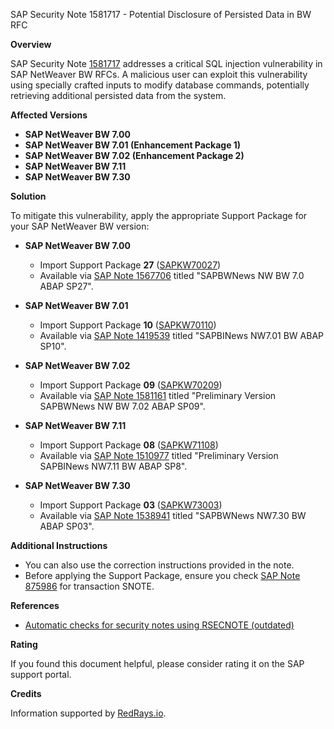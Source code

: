 SAP Security Note 1581717 - Potential Disclosure of Persisted Data in BW RFC

**Overview**

SAP Security Note [1581717](https://me.sap.com/notes/1581717) addresses a critical SQL injection vulnerability in SAP NetWeaver BW RFCs. A malicious user can exploit this vulnerability using specially crafted inputs to modify database commands, potentially retrieving additional persisted data from the system.

**Affected Versions**

- **SAP NetWeaver BW 7.00**
- **SAP NetWeaver BW 7.01 (Enhancement Package 1)**
- **SAP NetWeaver BW 7.02 (Enhancement Package 2)**
- **SAP NetWeaver BW 7.11**
- **SAP NetWeaver BW 7.30**

**Solution**

To mitigate this vulnerability, apply the appropriate Support Package for your SAP NetWeaver BW version:

- **SAP NetWeaver BW 7.00**
  - Import Support Package **27** ([SAPKW70027](https://me.sap.com/supportpackage/SAPKW70027))
  - Available via [SAP Note 1567706](https://me.sap.com/notes/1567706) titled "SAPBWNews NW BW 7.0 ABAP SP27".

- **SAP NetWeaver BW 7.01**
  - Import Support Package **10** ([SAPKW70110](https://me.sap.com/supportpackage/SAPKW70110))
  - Available via [SAP Note 1419539](https://me.sap.com/notes/1419539) titled "SAPBINews NW7.01 BW ABAP SP10".

- **SAP NetWeaver BW 7.02**
  - Import Support Package **09** ([SAPKW70209](https://me.sap.com/supportpackage/SAPKW70209))
  - Available via [SAP Note 1581161](https://me.sap.com/notes/1581161) titled "Preliminary Version SAPBWNews NW BW 7.02 ABAP SP09".

- **SAP NetWeaver BW 7.11**
  - Import Support Package **08** ([SAPKW71108](https://me.sap.com/supportpackage/SAPKW71108))
  - Available via [SAP Note 1510977](https://me.sap.com/notes/1510977) titled "Preliminary Version SAPBINews NW7.11 BW ABAP SP8".

- **SAP NetWeaver BW 7.30**
  - Import Support Package **03** ([SAPKW73003](https://me.sap.com/supportpackage/SAPKW73003))
  - Available via [SAP Note 1538941](https://me.sap.com/notes/1538941) titled "SAPBWNews NW7.30 BW ABAP SP03".

**Additional Instructions**

- You can also use the correction instructions provided in the note.
- Before applying the Support Package, ensure you check [SAP Note 875986](https://me.sap.com/notes/875986) for transaction SNOTE.

**References**

- [Automatic checks for security notes using RSECNOTE (outdated)](https://me.sap.com/notes/888889)

**Rating**

If you found this document helpful, please consider rating it on the SAP support portal.

**Credits**

Information supported by [RedRays.io](https://redrays.io).